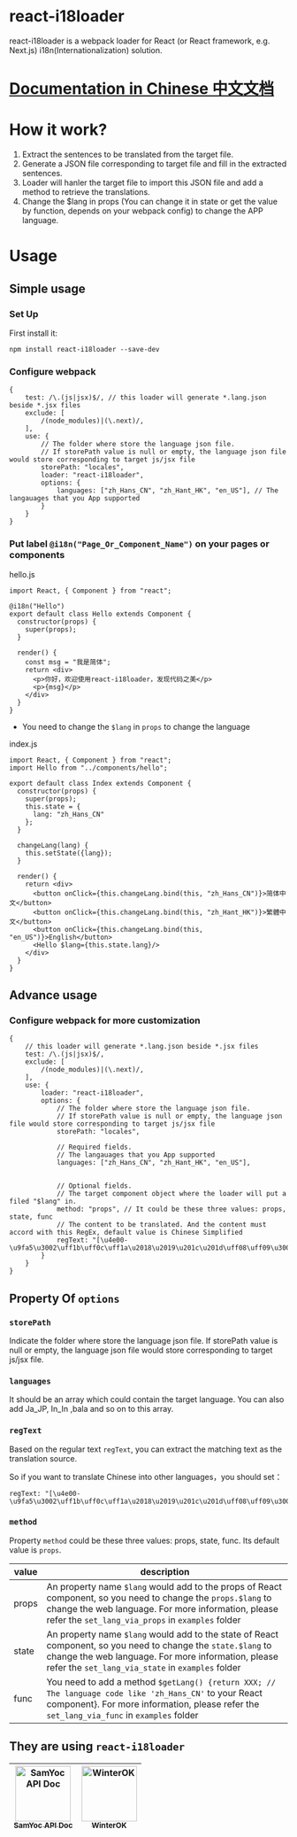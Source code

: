 # react-i18loader

react-i18loader is a webpack loader for React (or React framework, e.g. Next.js) i18n(Internationalization) solution.

# [Documentation in Chinese 中文文档](https://www.samyoc.com/single/143)

# How it work?
1. Extract the sentences to be translated from the target file.
2. Generate a JSON file corresponding to target file and fill in the extracted sentences.
3. Loader will hanler the target file to import this JSON file and add a method to retrieve the translations.
4. Change the $lang in props (You can change it in state or get the value by function, depends on your webpack config) to change the APP language.

# Usage

## Simple usage

### Set Up
First install it:
```
npm install react-i18loader --save-dev
```

### Configure webpack
```
{
    test: /\.(js|jsx)$/, // this loader will generate *.lang.json beside *.jsx files
    exclude: [
        /(node_modules)|(\.next)/,
    ],
    use: {
        // The folder where store the language json file.
        // If storePath value is null or empty, the language json file would store corresponding to target js/jsx file
        storePath: "locales",
        loader: "react-i18loader",
        options: {
            languages: ["zh_Hans_CN", "zh_Hant_HK", "en_US"], // The langauages that you App supported
        }
    }
}
```

### Put label `@i18n("Page_Or_Component_Name")` on your pages or components

hello.js

```
import React, { Component } from "react";

@i18n("Hello")
export default class Hello extends Component {
  constructor(props) {
    super(props);
  }

  render() {
    const msg = "我是简体";
    return <div>
      <p>你好，欢迎使用react-i18loader，发现代码之美</p>
      <p>{msg}</p>
    </div>
  }
}
```
* You need to change the `$lang` in `props` to change the language

index.js

```
import React, { Component } from "react";
import Hello from "../components/hello";

export default class Index extends Component {
  constructor(props) {
    super(props);
    this.state = {
      lang: "zh_Hans_CN"
    };
  }

  changeLang(lang) {
    this.setState({lang});
  }

  render() {
    return <div>
      <button onClick={this.changeLang.bind(this, "zh_Hans_CN")}>简体中文</button> 
      <button onClick={this.changeLang.bind(this, "zh_Hant_HK")}>繁體中文</button>
      <button onClick={this.changeLang.bind(this, "en_US")}>English</button>
      <Hello $lang={this.state.lang}/>
    </div>
  }
}
```

## Advance usage

### Configure webpack for more customization
```
{
    // this loader will generate *.lang.json beside *.jsx files
    test: /\.(js|jsx)$/,
    exclude: [
        /(node_modules)|(\.next)/,
    ],
    use: {
        loader: "react-i18loader",
        options: {
            // The folder where store the language json file.
            // If storePath value is null or empty, the language json file would store corresponding to target js/jsx file
            storePath: "locales",

            // Required fields.
            // The langauages that you App supported
            languages: ["zh_Hans_CN", "zh_Hant_HK", "en_US"],


            // Optional fields.
            // The target component object where the loader will put a filed "$lang" in.
            method: "props", // It could be these three values: props, state, func 
            // The content to be translated. And the content must accord with this RegEx, default value is Chinese Simplified
            regText: "[\u4e00-\u9fa5\u3002\uff1b\uff0c\uff1a\u2018\u2019\u201c\u201d\uff08\uff09\u3001\uff1f\uff01\ufe15\u300a\u300b]+",
        }
    }
}
```
## Property Of `options`

### `storePath`
Indicate the folder where store the language json file. If storePath value is null or empty, the language json file would store corresponding to target js/jsx file.

### `languages`
It should be an array which could contain the target language. You can also add Ja_JP, In_In ,bala and so on to this array.

### `regText`
Based on the regular text `regText`, you can extract the matching text as the translation source.

So if you want to translate Chinese into other languages，you should set：
```
regText: "[\u4e00-\u9fa5\u3002\uff1b\uff0c\uff1a\u2018\u2019\u201c\u201d\uff08\uff09\u3001\uff1f\uff01\ufe15\u300a\u300b]+"
```

### `method`

Property `method` could be these three values: props, state, func. Its default value is `props`.

value | description |   
-|-|
props | An property name `$lang` would add to the props of React component, so you need to change the `props.$lang` to change the web language. For more information, please refer the `set_lang_via_props` in `examples` folder  |
state | An property name `$lang` would add to the state of React component, so you need to change the `state.$lang` to change the web language. For more information, please refer the `set_lang_via_state` in `examples` folder |
func | You need to add a method `$getLang() {return XXX; // The language code like 'zh_Hans_CN'` to your React component}. For more information, please refer the `set_lang_via_func` in `examples` folder|

## They are using `react-i18loader`
[<img src="http://doc.samyoc.com/static/img/logo.png" width="100px;" alt="SamYoc API Doc"/><br /><sub><b>SamYoc API Doc</b></sub>](http://doc.samyoc.com/) | [<img src="http://www.winterok.com/uploads/users/1/images/1544374815089.png" width="100px;" alt="WinterOK"/><br /><sub><b>WinterOK</b></sub>](http://www.winterok.com/)| 
:---: | :---: |
